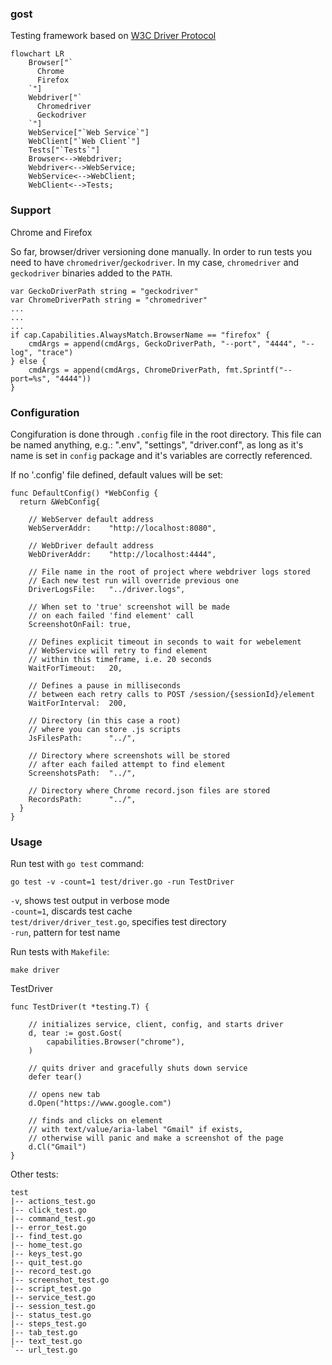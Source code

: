 ### gost
Testing framework based on [W3C Driver Protocol](https://w3c.github.io/webdriver/) 

```mermaid
flowchart LR
    Browser["`
      Chrome
      Firefox
    `"]
    Webdriver["`
      Chromedriver
      Geckodriver
    `"]
    WebService["`Web Service`"]
    WebClient["`Web Client`"]
    Tests["`Tests`"]
    Browser<-->Webdriver;
    Webdriver<-->WebService;
    WebService<-->WebClient;
    WebClient<-->Tests;
```

### Support 
Chrome and Firefox

So far, browser/driver versioning done manually.
In order to run tests you need to have `chromedriver`/`geckodriver`. 
In my case, `chromedriver` and `geckodriver` binaries added to the `PATH`.
```golang
var GeckoDriverPath string = "geckodriver"
var ChromeDriverPath string = "chromedriver"
...
...
...
if cap.Capabilities.AlwaysMatch.BrowserName == "firefox" {
    cmdArgs = append(cmdArgs, GeckoDriverPath, "--port", "4444", "--log", "trace")
} else {
    cmdArgs = append(cmdArgs, ChromeDriverPath, fmt.Sprintf("--port=%s", "4444"))
}
```

### Configuration 
Congifuration is done through `.config` file in the root directory.
This file can be named anything, e.g.: ".env", "settings", "driver.conf",
as long as it's name is set in `config` package and it's variables are
correctly referenced.

If no '.config' file defined, default values will be set:
```golang
func DefaultConfig() *WebConfig {
  return &WebConfig{

    // WebServer default address
    WebServerAddr:    "http://localhost:8080",

    // WebDriver default address
    WebDriverAddr:    "http://localhost:4444",

    // File name in the root of project where webdriver logs stored
    // Each new test run will override previous one
    DriverLogsFile:   "../driver.logs",

    // When set to 'true' screenshot will be made
    // on each failed 'find element' call
    ScreenshotOnFail: true,

    // Defines explicit timeout in seconds to wait for webelement
    // WebService will retry to find element
    // within this timeframe, i.e. 20 seconds
    WaitForTimeout:   20,

    // Defines a pause in milliseconds
    // between each retry calls to POST /session/{sessionId}/element
    WaitForInterval:  200,

    // Directory (in this case a root)
    // where you can store .js scripts
    JsFilesPath:      "../",

    // Directory where screenshots will be stored
    // after each failed attempt to find element
    ScreenshotsPath:  "../",

    // Directory where Chrome record.json files are stored
    RecordsPath:      "../",
  }
}
```

### Usage
Run test with `go test` command:
```
go test -v -count=1 test/driver.go -run TestDriver
``` 
`-v`, shows test output in verbose mode  
`-count=1`, discards test cache  
`test/driver/driver_test.go`, specifies test directory  
`-run`, pattern for test name  
  
Run tests with `Makefile`:
```
make driver
```

TestDriver  
```golang
func TestDriver(t *testing.T) {

    // initializes service, client, config, and starts driver
    d, tear := gost.Gost(
        capabilities.Browser("chrome"),
    )

    // quits driver and gracefully shuts down service
    defer tear()

    // opens new tab
    d.Open("https://www.google.com")

    // finds and clicks on element 
    // with text/value/aria-label "Gmail" if exists,
    // otherwise will panic and make a screenshot of the page
    d.Cl("Gmail")
}
```
Other tests: 

```
test
|-- actions_test.go
|-- click_test.go
|-- command_test.go
|-- error_test.go
|-- find_test.go
|-- home_test.go
|-- keys_test.go
|-- quit_test.go
|-- record_test.go
|-- screenshot_test.go
|-- script_test.go
|-- service_test.go
|-- session_test.go
|-- status_test.go
|-- steps_test.go
|-- tab_test.go
|-- text_test.go
`-- url_test.go
```

